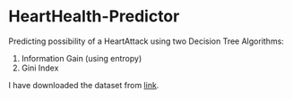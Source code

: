 # HeartHealth-Predictor
Predicting possibility of a HeartAttack using two Decision Tree Algorithms:
1. Information Gain (using entropy)
2. Gini Index

I have downloaded the dataset from <a href="https://www.kaggle.com/rashikrahmanpritom/heart-attack-analysis-prediction-dataset" target="_blank">link</a>. 

